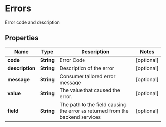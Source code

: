 

# Errors

Error code and description

## Properties

| Name | Type | Description | Notes |
|------------ | ------------- | ------------- | -------------|
|**code** | **String** | Error Code |  [optional] |
|**description** | **String** | Description of the error |  [optional] |
|**message** | **String** | Consumer tailored error message |  [optional] |
|**value** | **String** | The value that caused the error. |  [optional] |
|**field** | **String** | The path to the field causing the error as returned from the backend services |  [optional] |



